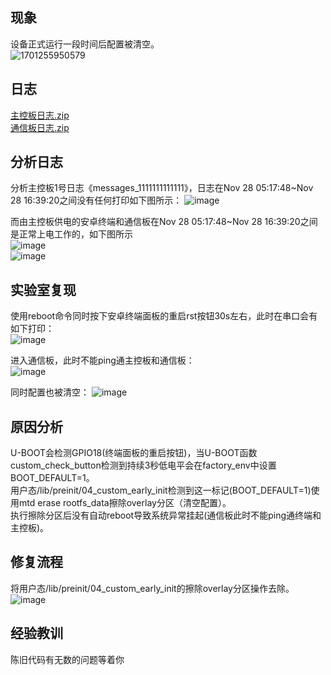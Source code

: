 ## 现象 
设备正式运行一段时间后配置被清空。  
![1701255950579](https://github.com/grow-man/MyLearningRecorder/assets/52662997/cc6fe981-d0d7-4a98-a018-497065f5519d)  

## 日志
[主控板日志.zip](https://github.com/grow-man/MyLearningRecorder/files/13499737/default.zip)  
[通信板日志.zip](https://github.com/grow-man/MyLearningRecorder/files/13499739/default.zip)  

## 分析日志
分析主控板1号日志《messages_1111111111111》，日志在Nov 28 05:17:48~Nov 28 16:39:20之间没有任何打印如下图所示： 
![image](https://github.com/grow-man/MyLearningRecorder/assets/52662997/d8800cd7-3222-4640-bffe-088a05b2f548)  

而由主控板供电的安卓终端和通信板在Nov 28 05:17:48~Nov 28 16:39:20之间是正常上电工作的，如下图所示  
![image](https://github.com/grow-man/MyLearningRecorder/assets/52662997/bb76d964-67c1-47cb-8944-ea80c2308bda)  
![image](https://github.com/grow-man/MyLearningRecorder/assets/52662997/88130402-ef76-4ea2-898d-8bc3094084a8)  

## 实验室复现
使用reboot命令同时按下安卓终端面板的重启rst按钮30s左右，此时在串口会有如下打印：  
![image](https://github.com/grow-man/MyLearningRecorder/assets/52662997/4cd8c47a-2ae0-4a3b-9142-178f030d38bf)  

进入通信板，此时不能ping通主控板和通信板：  
![image](https://github.com/grow-man/MyLearningRecorder/assets/52662997/553acaf1-8a0a-4de4-a769-d5850c2cc90d)  

同时配置也被清空：
![image](https://github.com/grow-man/MyLearningRecorder/assets/52662997/807daf51-a0d0-4c8a-9c9f-ba3eb3c02e2f)  

## 原因分析  
  U-BOOT会检测GPIO18(终端面板的重启按钮)，当U-BOOT函数custom_check_button检测到持续3秒低电平会在factory_env中设置BOOT_DEFAULT=1。  
用户态/lib/preinit/04_custom_early_init检测到这一标记(BOOT_DEFAULT=1)使用mtd erase rootfs_data擦除overlay分区（清空配置）。  
执行擦除分区后没有自动reboot导致系统异常挂起(通信板此时不能ping通终端和主控板)。  

## 修复流程  
将用户态/lib/preinit/04_custom_early_init的擦除overlay分区操作去除。  
![image](https://github.com/grow-man/MyLearningRecorder/assets/52662997/ae83e7e5-0f5c-4c86-be67-0c14734f302c)  

## 经验教训  
陈旧代码有无数的问题等着你






